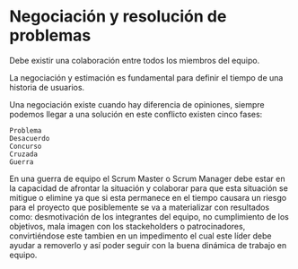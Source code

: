 # Negociación y resolución de problemas

Debe existir una colaboración entre todos los miembros del equipo.

La negociación y estimación es fundamental para definir el tiempo de una historia de usuarios.

Una negociación existe cuando hay diferencia de opiniones, siempre podemos llegar a una solución en este conflicto existen cinco fases:

    Problema
    Desacuerdo
    Concurso
    Cruzada
    Guerra

En una guerra de equipo el Scrum Master o Scrum Manager debe estar en la capacidad de afrontar la situación y colaborar para que esta situación se mitigue o elimine ya que si esta permanece en el tiempo causara un riesgo para el proyecto que posiblemente se va a materializar con resultados como: desmotivación de los integrantes del equipo, no cumplimiento de los objetivos, mala imagen con los stackeholders o patrocinadores, convirtiéndose este tambien en un impedimento el cual este líder debe ayudar a removerlo y así poder seguir con la buena dinámica de trabajo en equipo.